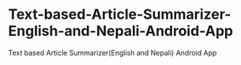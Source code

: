 # Text-based-Article-Summarizer-English-and-Nepali-Android-App
Text based Article Summarizer(English and Nepali) Android App
